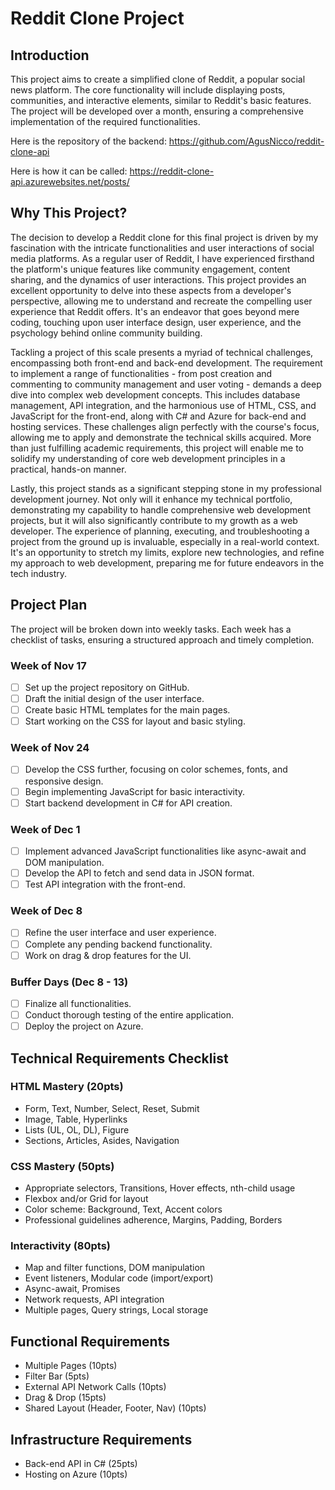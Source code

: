 # Reddit Clone Project

## Introduction

This project aims to create a simplified clone of Reddit, a popular social news platform. The core functionality will include displaying posts, communities, and interactive elements, similar to Reddit's basic features. The project will be developed over a month, ensuring a comprehensive implementation of the required functionalities.

Here is the repository of the backend:  https://github.com/AgusNicco/reddit-clone-api

Here is how it can be called: https://reddit-clone-api.azurewebsites.net/posts/

## Why This Project?

The decision to develop a Reddit clone for this final project is driven by my fascination with the intricate functionalities and user interactions of social media platforms. As a regular user of Reddit, I have experienced firsthand the platform's unique features like community engagement, content sharing, and the dynamics of user interactions. This project provides an excellent opportunity to delve into these aspects from a developer's perspective, allowing me to understand and recreate the compelling user experience that Reddit offers. It's an endeavor that goes beyond mere coding, touching upon user interface design, user experience, and the psychology behind online community building.

Tackling a project of this scale presents a myriad of technical challenges, encompassing both front-end and back-end development. The requirement to implement a range of functionalities - from post creation and commenting to community management and user voting - demands a deep dive into complex web development concepts. This includes database management, API integration, and the harmonious use of HTML, CSS, and JavaScript for the front-end, along with C# and Azure for back-end and hosting services. These challenges align perfectly with the course's focus, allowing me to apply and demonstrate the technical skills acquired. More than just fulfilling academic requirements, this project will enable me to solidify my understanding of core web development principles in a practical, hands-on manner.

Lastly, this project stands as a significant stepping stone in my professional development journey. Not only will it enhance my technical portfolio, demonstrating my capability to handle comprehensive web development projects, but it will also significantly contribute to my growth as a web developer. The experience of planning, executing, and troubleshooting a project from the ground up is invaluable, especially in a real-world context. It's an opportunity to stretch my limits, explore new technologies, and refine my approach to web development, preparing me for future endeavors in the tech industry.

## Project Plan

The project will be broken down into weekly tasks. Each week has a checklist of tasks, ensuring a structured approach and timely completion.

### Week of Nov 17
- [ ] Set up the project repository on GitHub.
- [ ] Draft the initial design of the user interface.
- [ ] Create basic HTML templates for the main pages.
- [ ] Start working on the CSS for layout and basic styling.

### Week of Nov 24
- [ ] Develop the CSS further, focusing on color schemes, fonts, and responsive design.
- [ ] Begin implementing JavaScript for basic interactivity.
- [ ] Start backend development in C# for API creation.

### Week of Dec 1
- [ ] Implement advanced JavaScript functionalities like async-await and DOM manipulation.
- [ ] Develop the API to fetch and send data in JSON format.
- [ ] Test API integration with the front-end.

### Week of Dec 8
- [ ] Refine the user interface and user experience.
- [ ] Complete any pending backend functionality.
- [ ] Work on drag & drop features for the UI.

### Buffer Days (Dec 8 - 13)
- [ ] Finalize all functionalities.
- [ ] Conduct thorough testing of the entire application.
- [ ] Deploy the project on Azure.

## Technical Requirements Checklist

### HTML Mastery (20pts)
- Form, Text, Number, Select, Reset, Submit
- Image, Table, Hyperlinks
- Lists (UL, OL, DL), Figure
- Sections, Articles, Asides, Navigation

### CSS Mastery (50pts)
- Appropriate selectors, Transitions, Hover effects, nth-child usage
- Flexbox and/or Grid for layout
- Color scheme: Background, Text, Accent colors
- Professional guidelines adherence, Margins, Padding, Borders

### Interactivity (80pts)
- Map and filter functions, DOM manipulation
- Event listeners, Modular code (import/export)
- Async-await, Promises
- Network requests, API integration
- Multiple pages, Query strings, Local storage

## Functional Requirements

- Multiple Pages (10pts)
- Filter Bar (5pts)
- External API Network Calls (10pts)
- Drag & Drop (15pts)
- Shared Layout (Header, Footer, Nav) (10pts)

## Infrastructure Requirements

- Back-end API in C# (25pts)
- Hosting on Azure (10pts)

